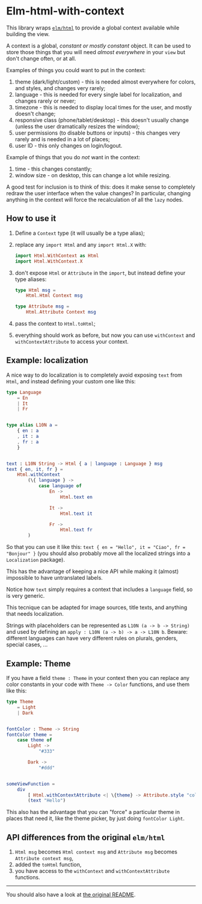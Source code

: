 # Elm-html-with-context

This library wraps [`elm/html`](https://package.elm-lang.org/packages/elm/html/latest/) to provide a global context available while building the view.

A context is a global, _constant or mostly constant_ object. It can be used to store those things that you will need _almost everywhere_ in your `view` but don't change often, or at all.

Examples of things you could want to put in the context:

1. theme (dark/light/custom) - this is needed almost everywhere for colors, and styles, and changes very rarely;
2. language - this is needed for every single label for localization, and changes rarely or never;
3. timezone - this is needed to display local times for the user, and mostly doesn't change;
4. responsive class (phone/tablet/desktop) - this doesn't usually change (unless the user dramatically resizes the window);
5. user permissions (to disable buttons or inputs) - this changes very rarely and is needed in a lot of places;
6. user ID - this only changes on login/logout.

Example of things that you do _not_ want in the context:

1. time - this changes constantly;
2. window size - on desktop, this can change a lot while resizing.

A good test for inclusion is to think of this: does it make sense to completely redraw the user interface when the value changes? In particular, changing anything in the context will force the recalculation of all the `lazy` nodes.

## How to use it

1. Define a `Context` type (it will usually be a type alias);
2. replace any `import Html` and any `import Html.X` with:

   ```elm
   import Html.WithContext as Html
   import Html.WithContext.X
   ```

3. don't expose `Html` or `Attribute` in the `import`, but instead define your type aliases:

   ```elm
   type Html msg =
       Html.Html Context msg

   type Attribute msg =
       Html.Attribute Context msg
   ```

4. pass the context to `Html.toHtml`;
5. everything should work as before, but now you can use `withContext` and `withContextAttribute` to access your context.

## Example: localization

A nice way to do localization is to completely avoid exposing `text` from `Html`, and instead defining your custom one like this:

```elm
type Language
    = En
    | It
    | Fr


type alias L10N a =
    { en : a
    , it : a
    , fr : a
    }


text : L10N String -> Html { a | language : Language } msg
text { en, it, fr } =
    Html.withContext
        (\{ language } ->
            case language of
                En ->
                    Html.text en

                It ->
                    Html.text it

                Fr ->
                    Html.text fr
        )
```

So that you can use it like this: `text { en = "Hello", it = "Ciao", fr = "Bonjour" }` (you should also probably move all the localized strings into a `Localization` package).

This has the advantage of keeping a nice API while making it (almost) impossible to have untranslated labels.

Notice how `text` simply requires a context that includes a `language` field, so is very generic.

This tecnique can be adapted for image sources, title texts, and anything that needs localization.

Strings with placeholders can be represented as `L10N (a -> b -> String)` and used by defining an `apply : L10N (a -> b) -> a -> L10N b`. Beware: different languages can have very different rules on plurals, genders, special cases, ...

## Example: Theme

If you have a field `theme : Theme` in your context then you can replace any color constants in your code with `Theme -> Color` functions, and use them like this:

```elm
type Theme
    = Light
    | Dark


fontColor : Theme -> String
fontColor theme =
    case theme of
        Light ->
            "#333"

        Dark ->
            "#ddd"


someViewFunction =
    div
        [ Html.withContextAttribute <| \{theme} -> Attribute.style "color" <| fontColor theme ]
        (text "Hello")
```

This also has the advantage that you can "force" a particular theme in places that need it, like the theme picker, by just doing `fontColor Light`.

## API differences from the original `elm/html`

1. `Html msg` becomes `Html context msg` and `Attribute msg` becomes `Attribute context msg`,
2. added the `toHtml` function,
3. you have access to the `withContext` and `withContextAttribute` functions.

---

You should also have a look at [the original README](https://package.elm-lang.org/packages/elm/html/latest/).
